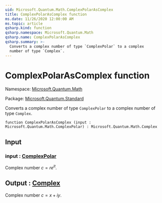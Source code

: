 ```yaml
---
uid: Microsoft.Quantum.Math.ComplexPolarAsComplex
title: ComplexPolarAsComplex function
ms.date: 11/26/2020 12:00:00 AM
ms.topic: article
qsharp.kind: function
qsharp.namespace: Microsoft.Quantum.Math
qsharp.name: ComplexPolarAsComplex
qsharp.summary: >-
  Converts a complex number of type `ComplexPolar` to a complex
  number of type `Complex`.
---
```


# ComplexPolarAsComplex function

Namespace: [Microsoft.Quantum.Math](xref:Microsoft.Quantum.Math)

Package: [Microsoft.Quantum.Standard](https://nuget.org/packages/Microsoft.Quantum.Standard)


Converts a complex number of type `ComplexPolar` to a complexnumber of type `Complex`.

```qsharp
function ComplexPolarAsComplex (input : Microsoft.Quantum.Math.ComplexPolar) : Microsoft.Quantum.Math.Complex
```


## Input

### input : [ComplexPolar](xref:Microsoft.Quantum.Math.ComplexPolar)

Complex number $c = r e^{i t}$.



## Output : [Complex](xref:Microsoft.Quantum.Math.Complex)

Complex number $c = x + i y$.